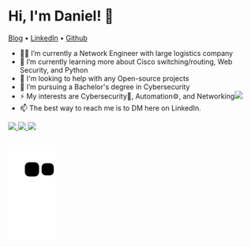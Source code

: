 # Hi, I'm Daniel! 👋

<p align="left">
  <a href="https://dadavidson.github.io" target="_blank">Blog</a> •
  <a href="https://www.linkedin.com/in/danieldav/" target="_blank">LinkedIn</a> •
  <a href="https://github.com/dadavidson" target="_blank">Github</a>
</p>

<!-- *Network Engineer, Hacker, Pythonista, and Cybersecurity Student at WGU.* -->

- 👨‍💻 I’m currently a Network Engineer with large logistics company
- 🌱 I’m currently learning more about Cisco switching/routing, Web Security, and Python
- 🤔 I'm looking to help with any Open-source projects
- 🚀 I’m pursuing a Bachelor's degree in Cybersecurity
- ⚡ My interests are Cybersecurity🔐, Automation⚙️, and Networking<img src="https://media1.giphy.com/media/H4gzveHvxv2t4wrK91/giphy.gif" width="15">
- 📫 The best way to reach me is to DM here on LinkedIn.

<div align="left">
  <a href="https://github.com/dadavidson">
  <img height="122em" src="https://github-readme-stats.vercel.app/api?username=dadavidson&show_icons=true&theme=city_lights&include_all_commits=true&count_private=true"/>
  <img height="122em" src="http://github-readme-streak-stats.herokuapp.com?user=dadavidson&theme=city-lights&border=FFFFFF"/>
  <img height="122em" src="https://github-readme-stats.vercel.app/api/top-langs/?username=dadavidson&layout=compact&langs_count=7&theme=city_lights"/>
</div>
  
##

![Snake animation](https://github.com/rafaballerini/rafaballerini/blob/output/github-contribution-grid-snake.svg)

